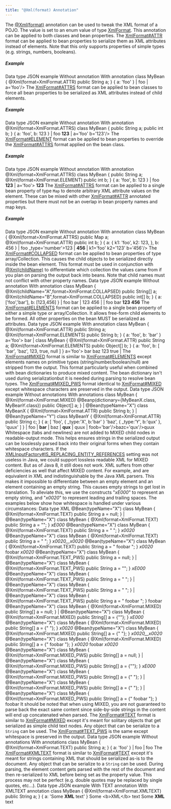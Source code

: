 ```yaml
---
title: "@Xml(format) Annotation"
---
```


The [@Xml(format)]({{API_DOCS}}/org/apache/juneau/xml/annotation/Xml.html#format()) annotation can be used to tweak the XML format of a POJO.
The value is set to an enum value of type [XmlFormat]({{API_DOCS}}/org/apache/juneau/xml/annotation/XmlFormat.html).
This annotation can be applied to both classes and bean properties.
The [XmlFormat#ATTR]({{API_DOCS}}/org/apache/juneau/xml/annotation/XmlFormat.html#ATTR) format can be applied to bean properties to serialize them as XML attributes instead of elements.
Note that this only supports properties of simple types (e.g.
strings, numbers, booleans).
##### Example
Data type JSON example Without annotation With annotation class MyBean \{ @Xml(format=XmlFormat.ATTR) public String a; \} \{ a: 'foo' \} |		foo |	a='foo'/> The [XmlFormat#ATTRS]({{API_DOCS}}/org/apache/juneau/xml/annotation/XmlFormat.html#ATTRS) format can be applied to bean classes to force all bean properties to be serialized as XML attributes instead of child elements.
##### Example
Data type JSON example Without annotation With annotation @Xml(format=XmlFormat.ATTRS) class MyBean \{ public String a; public int b; \} \{ a: 'foo', b: 123 \} |		foo **123** |	a='foo' b='123'/> The [XmlFormat#ELEMENT]({{API_DOCS}}/org/apache/juneau/xml/annotation/XmlFormat.html#ELEMENT) format can be applied to bean properties to override the [XmlFormat#ATTRS]({{API_DOCS}}/org/apache/juneau/xml/annotation/XmlFormat.html#ATTRS) format applied on the bean class.
##### Example
Data type JSON example Without annotation With annotation @Xml(format=XmlFormat.ATTRS) class MyBean \{ public String a; @Xml(format=XmlFormat.ELEMENT) public int b; \} \{ a: 'foo', b: 123 \} |		foo **123** |	a='foo'> **123** The [XmlFormat#ATTRS]({{API_DOCS}}/org/apache/juneau/xml/annotation/XmlFormat.html#ATTRS) format can be applied to a single bean property of type `Map` to denote arbitrary XML attribute values on the element.
These can be mixed with other [XmlFormat#ATTR]({{API_DOCS}}/org/apache/juneau/xml/annotation/XmlFormat.html#ATTR) annotated properties but there must not be an overlap in bean property names and map keys.
##### Example
Data type JSON example Without annotation With annotation class MyBean \{ @Xml(format=XmlFormat.ATTRS) public Map a; @Xml(format=XmlFormat.ATTR) public int b; \} \{ a: \{ k1: 'foo', k2: 123, \}, b: 456 \} | foo _type='number'>123 |		**456** |	k1='foo' k2='123' b='456'/> The [XmlFormat#COLLAPSED]({{API_DOCS}}/org/apache/juneau/xml/annotation/XmlFormat.html#COLLAPSED) format can be applied to bean properties of type array/Collection.
This causes the child objects to be serialized directly inside the bean element.
This format must be used in conjunction with [@Xml(childName)]({{API_DOCS}}/org/apache/juneau/xml/annotation/Xml.html#childName()) to differentiate which collection the values came from if you plan on parsing the output back into beans.
Note that child names must not conflict with other property names.
Data type JSON example Without annotation With annotation class MyBean \{ @Xml(childName="A",format=XmlFormat.COLLAPSED) public String[] a; @Xml(childName="B",format=XmlFormat.COLLAPSED) public int[] b; \} \{ a: ['foo','bar'], b: [123,456] \} | foo bar | 123 456 | |		foo bar **123** **456** The [XmlFormat#ELEMENTS]({{API_DOCS}}/org/apache/juneau/xml/annotation/XmlFormat.html#ELEMENTS) format can be applied to a single bean property of either a simple type or array/Collection.
It allows free-form child elements to be formed.
All other properties on the bean MUST be serialized as attributes.
Data type JSON example With annotation class MyBean \{ @Xml(format=XmlFormat.ATTR) public String a; @Xml(format=XmlFormat.ELEMENTS) public String b; \} \{ a: 'foo', b: 'bar' \} a='foo'> bar |	class MyBean \{ @Xml(format=XmlFormat.ATTR) public String a; @Xml(format=XmlFormat.ELEMENTS) public Object[] b; \} \{ a: 'foo', b: [ 'bar', 'baz', 123, true, null ] \} a='foo'> bar baz 123 true | The [XmlFormat#MIXED]({{API_DOCS}}/org/apache/juneau/xml/annotation/XmlFormat.html#MIXED) format is similar to [XmlFormat#ELEMENTS]({{API_DOCS}}/org/apache/juneau/xml/annotation/XmlFormat.html#ELEMENTS) except elements names on primitive types (string/number/boolean/null) are stripped from the output.
This format particularly useful when combined with bean dictionaries to produce mixed content.
The bean dictionary isn't used during serializationbut it is needed during parsing to resolve bean types.
The [XmlFormat#MIXED_PWS]({{API_DOCS}}/org/apache/juneau/xml/annotation/XmlFormat.html#MIXED_PWS) format identical to [XmlFormat#MIXED]({{API_DOCS}}/org/apache/juneau/xml/annotation/XmlFormat.html#MIXED) except whitespace characters are preserved in the output.
Data type JSON example Without annotations With annotations class MyBean \{ @Xml(format=XmlFormat.MIXED) @Beanp(dictionary=\{MyBeanX.class, MyBeanY.class\}) public Object[] a; \} |	@Bean(typeName="X") class MyBeanX \{ @Xml(format=XmlFormat.ATTR) public String b; \} |	@Bean(typeName="Y") class MyBeanY \{ @Xml(format=XmlFormat.ATTR) public String c; \} \{ a: [ 'foo', \{ _type:'X', b:'bar' \} 'baz', \{ _type:'Y', b:'qux' \}, 'quux' ] \} | foo |				**bar** |			baz |				**qux** |			quux | foob='bar'/>bazc='qux'/>quux Whitespace (tabs and newlines) are not added to MIXED child nodes in readable-output mode.
This helps ensures strings in the serialized output can be losslessly parsed back into their original forms when they contain whitespace characters.
If the [XMLInputFactory#IS_REPLACING_ENTITY_REFERENCES]({{API_DOCS}}/javax/xml/stream/XMLInputFactory.html#IS_REPLACING_ENTITY_REFERENCES) setting was not useless in Java, we could support lossless readable XML for MIXED content.
But as of Java 8, it still does not work.
XML suffers from other deficiencies as well that affect MIXED content.
For example,  and  are equivalent in XML and indistinguishable by the Java XML parsers.
This makes it impossible to differentiate between an empty element and an element containing an empty string.
This causes empty strings to get lost in translation.
To alleviate this, we use the constructs "_xE000_" to represent an empty string, and "_x0020_" to represent leading and trailing spaces.
The examples below show how whitespace is handled under various circumstances: Data type XML @Bean(typeName="X") class MyBean \{ @Xml(format=XmlFormat.TEXT) public String a = null; \} |	@Bean(typeName="X") class MyBean \{ @Xml(format=XmlFormat.TEXT) public String a = ""; \} _xE000_ @Bean(typeName="X") class MyBean \{ @Xml(format=XmlFormat.TEXT) public String a = " "; \} _x0020_ @Bean(typeName="X") class MyBean \{ @Xml(format=XmlFormat.TEXT) public String a = "  "; \} _x0020__x0020_ @Bean(typeName="X") class MyBean \{ @Xml(format=XmlFormat.TEXT) public String a = "  foobar  "; \} _x0020_ foobar _x0020_ @Bean(typeName="X") class MyBean \{ @Xml(format=XmlFormat.TEXT_PWS) public String a = null; \} |	@Bean(typeName="X") class MyBean \{ @Xml(format=XmlFormat.TEXT_PWS) public String a = ""; \} _xE000_ @Bean(typeName="X") class MyBean \{ @Xml(format=XmlFormat.TEXT_PWS) public String a = " "; \} |	@Bean(typeName="X") class MyBean \{ @Xml(format=XmlFormat.TEXT_PWS) public String a = "  "; \} |	@Bean(typeName="X") class MyBean \{ @Xml(format=XmlFormat.TEXT_PWS) public String a = "  foobar  "; \} foobar @Bean(typeName="X") class MyBean \{ @Xml(format=XmlFormat.MIXED) public String[] a = null; \} |	@Bean(typeName="X") class MyBean \{ @Xml(format=XmlFormat.MIXED) public String[] a = \{""\}; \} _xE000_ @Bean(typeName="X") class MyBean \{ @Xml(format=XmlFormat.MIXED) public String[] a = \{" "\}; \} _x0020_ @Bean(typeName="X") class MyBean \{ @Xml(format=XmlFormat.MIXED) public String[] a = \{"  "\}; \} _x0020__x0020_ @Bean(typeName="X") class MyBean \{ @Xml(format=XmlFormat.MIXED) public String[] a = \{"  foobar  "\}; \} _x0020_ foobar _x0020_ @Bean(typeName="X") class MyBean \{ @Xml(format=XmlFormat.MIXED_PWS) public String[] a = null; \} |	@Bean(typeName="X") class MyBean \{ @Xml(format=XmlFormat.MIXED_PWS) public String[] a = \{""\}; \} _xE000_ @Bean(typeName="X") class MyBean \{ @Xml(format=XmlFormat.MIXED_PWS) public String[] a = \{" "\}; \} |	@Bean(typeName="X") class MyBean \{ @Xml(format=XmlFormat.MIXED_PWS) public String[] a = \{"  "\}; \} |	@Bean(typeName="X") class MyBean \{ @Xml(format=XmlFormat.MIXED_PWS) public String[] a = \{"  foobar  "\}; \} foobar It should be noted that when using MIXED, you are not guaranteed to parse back the exact same content since side-by-side strings in the content will end up concatenated when parsed.
The [XmlFormat#TEXT]({{API_DOCS}}/org/apache/juneau/xml/annotation/XmlFormat.html#TEXT) format is similar to [XmlFormat#MIXED]({{API_DOCS}}/org/apache/juneau/xml/annotation/XmlFormat.html#MIXED) except it's meant for solitary objects that get serialized as simple child text nodes.
Any object that can be serialize to a `String` can be used.
The [XmlFormat#TEXT_PWS]({{API_DOCS}}/org/apache/juneau/xml/annotation/XmlFormat.html#TEXT_PWS) is the same except whitespace is preserved in the output.
Data type JSON example Without annotations With annotations class MyBean \{ @Xml(format=XmlFormat.TEXT) public String a; \} \{ a: 'foo' \} |		foo |	foo The [XmlFormat#XMLTEXT]({{API_DOCS}}/org/apache/juneau/xml/annotation/XmlFormat.html#XMLTEXT) format is similar to [XmlFormat#TEXT]({{API_DOCS}}/org/apache/juneau/xml/annotation/XmlFormat.html#TEXT) except it's meant for strings containing XML that should be serialized as-is to the document.
Any object that can be serialize to a `String` can be used.
During parsing, the element content gets parsed with the rest of the document and then re-serialized to XML before being set as the property value.
This process may not be perfect (e.g.
double quotes may be replaced by single quotes, etc...).
Data type JSON example With TEXT annotation With XMLTEXT annotation class MyBean \{ @Xml(format=XmlFormat.XMLTEXT) public String a; \} \{ a: 'Some **XML** text' \} Some &lt;b&gt;XML&lt;/b&gt; text Some **XML** text